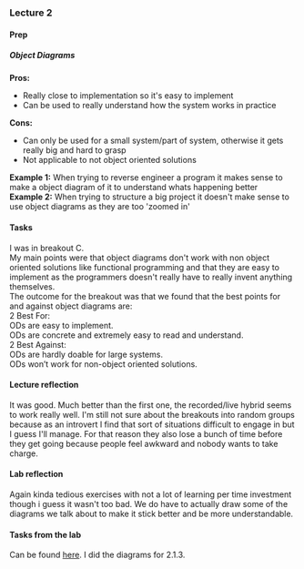 ### Lecture 2
#### Prep
##### Object Diagrams
**Pros:**
* Really close to implementation so it's easy to implement
* Can be used to really understand how the system works in practice <br>

**Cons:**
* Can only be used for a small system/part of system, otherwise it gets really big and hard to grasp
* Not applicable to not object oriented solutions <br>

**Example 1:** When trying to reverse engineer a program it makes sense to make a object diagram of it to understand whats happening better <br>
**Example 2:** When trying to structure a big project it doesn't make sense to use object diagrams as they are too 'zoomed in' <br>

#### Tasks
I was in breakout C. <br>
My main points were that object diagrams don't work with non object oriented solutions like functional programming and that they are easy to implement as the programmers doesn't really have to really invent anything themselves. <br>
The outcome for the breakout was that we found that the best points for and against object diagrams are: <br>
2 Best For: <br>
ODs are easy to implement. <br>
ODs are concrete and extremely easy to read and understand.  <br>
2 Best Against: <br>
ODs are hardly doable for large systems. <br>
ODs won’t work for non-object oriented solutions. <br>

#### Lecture reflection
It was good. Much better than the first one, the recorded/live hybrid seems to work really well. I'm still not sure about the breakouts into random groups because as an introvert I find that sort of situations difficult to engage in but I guess I'll manage. For that reason they also lose a bunch of time before they get going because people feel awkward and nobody wants to take charge.

#### Lab reflection
Again kinda tedious exercises with not a lot of learning per time investment though i guess it wasn't too bad. We do have to actually draw some of the diagrams we talk about to make it stick better and be more understandable.

#### Tasks from the lab
Can be found [here](/team/Lab_1509_tasks.md). I did the diagrams for 2.1.3.